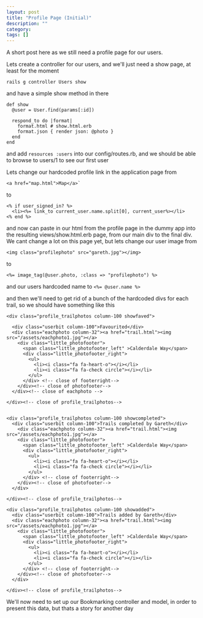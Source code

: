 ```yaml
---
layout: post
title: "Profile Page (Initial)"
description: ""
category: 
tags: []
---
```

A short post here as we still need a profile page for our users.

Lets create a controller for our users, and we'll just need a show page, at least for the moment

`rails g controller Users show`

and have a simple show method in there

    def show
      @user = User.find(params[:id])

      respond_to do |format|
        format.html # show.html.erb
        format.json { render json: @photo }
      end
    end
    
and add `resources :users` into our config/routes.rb, and we should be able to browse to users/1 to see our first user


Lets change our hardcoded profile link in the application page from 

    <a href="map.html">Map</a>`

to 

    <% if user_signed_in? %>   
      <li><%= link_to current_user.name.split[0], current_user%></li>
    <% end %> 
    



and now can paste in our html from the profile page in the dummy app into the resulting views/show.html.erb page, from our main div to the final div. We cant change a lot on this page yet, but lets change our user image from

`<img class="profilephoto" src="gareth.jpg"></img>`

to 

`<%= image_tag(@user.photo, :class => "profilephoto") %>`

and our users hardcoded name to `<%= @user.name %>`

and then we'll need to get rid of a bunch of the hardcoded divs for each trail, so we should have something like this 

    <div class="profile_trailphotos column-100 showfaved">

      <div class="userbit column-100">Favourited</div>
      <div class="eachphoto column-32"><a href="trail.html"><img src="/assets/eachphoto1.jpg"></a>
        <div class="little_photofooter">
          <span class="little_photofooter_left" >Calderdale Way</span>   
          <div class="little_photofooter_right">
            <ul>
              <li><i class="fa fa-heart-o"></i></li>
              <li><i class="fa fa-check circle"></i></li>
            </ul>
          </div> <!-- close of footerright-->
        </div><!-- close of photofooter-->
      </div><!-- close of eachphoto -->
        
    </div><!-- close of profile_trailphotos-->      
        

    <div class="profile_trailphotos column-100 showcompleted">
      <div class="userbit column-100">Trails completed by Gareth</div>
        <div class="eachphoto column-32"><a href="trail.html"><img src="/assets/eachphoto1.jpg"></a>
        <div class="little_photofooter">
          <span class="little_photofooter_left" >Calderdale Way</span>   
          <div class="little_photofooter_right">
            <ul>
              <li><i class="fa fa-heart-o"></i></li>
              <li><i class="fa fa-check circle"></i></li>
            </ul>
          </div> <!-- close of footerright-->
        </div><!-- close of photofooter-->
      </div>

    </div><!-- close of profile_trailphotos-->

    <div class="profile_trailphotos column-100 showadded">
      <div class="userbit column-100">Trails added by Gareth</div>
      <div class="eachphoto column-32"><a href="trail.html"><img src="/assets/eachphoto1.jpg"></a>
        <div class="little_photofooter">
          <span class="little_photofooter_left" >Calderdale Way</span>   
          <div class="little_photofooter_right">
            <ul>
              <li><i class="fa fa-heart-o"></i></li>
              <li><i class="fa fa-check circle"></i></li>
            </ul>
          </div> <!-- close of footerright-->
        </div><!-- close of photofooter-->
      </div>

    </div><!-- close of profile_trailphotos-->
    
We'll now need to set up our Bookmarking controller and model, in order to present this data, but thats a story for another day

 

